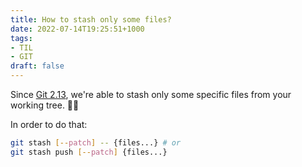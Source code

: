 ```yaml
---
title: How to stash only some files?
date: 2022-07-14T19:25:51+1000
tags:
- TIL
- GIT
draft: false
---
```

Since [Git 2.13](https://github.com/git/git/compare/ae900ebd71b58c12356674228ce99e6673da3dec...9e140909f611fff720efc914b7186b8e4ab722cd), we're able to stash only some specific files from your working tree. 🙏🏻

In order to do that:

```bash
git stash [--patch] -- {files...} # or
git stash push [--patch] {files...}
```
